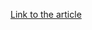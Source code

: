 [Link to the article](https://threat.boutique/2025/04/achieving-persistence-for-harmful-code-on-specific-mobile-devices)
